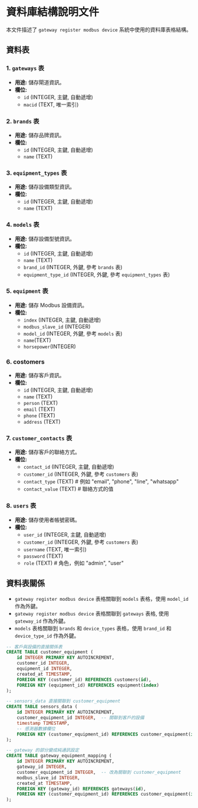 # 資料庫結構說明文件

本文件描述了 `gateway register modbus device` 系統中使用的資料庫表格結構。

## 資料表

### 1. `gateways` 表

*   **用途:** 儲存閘道資訊。
*   **欄位:**
    *   `id` (INTEGER, 主鍵, 自動遞增)
    *   `macid` (TEXT, 唯一索引)

### 2. `brands` 表

*   **用途:** 儲存品牌資訊。
*   **欄位:**
    *   `id` (INTEGER, 主鍵, 自動遞增)
    *   `name` (TEXT)

### 3. `equipment_types` 表

*   **用途:** 儲存設備類型資訊。
*   **欄位:**
    *   `id` (INTEGER, 主鍵, 自動遞增)
    *   `name` (TEXT)

### 4. `models` 表

*   **用途:** 儲存設備型號資訊。
*   **欄位:**
    *   `id` (INTEGER, 主鍵, 自動遞增)
    *   `name` (TEXT)
    *   `brand_id` (INTEGER, 外鍵, 參考 `brands` 表)
    *   `equipment_type_id` (INTEGER, 外鍵, 參考 `equipment_types` 表)

### 5. `equipment` 表

*   **用途:** 儲存 Modbus 設備資訊。
*   **欄位:**
    *   `index` (INTEGER, 主鍵, 自動遞增)
    *   `modbus_slave_id` (INTEGER)
    *   `model_id` (INTEGER, 外鍵, 參考 `models` 表)
    *   `name`(TEXT)
    *   `horsepower`(INTEGER)

### 6. costomers

* **用途:** 儲存客戶資訊。
* **欄位:**
    *   `id` (INTEGER, 主鍵, 自動遞增)
    *   `name` (TEXT)
    *   `person` (TEXT)
    *   `email` (TEXT)
    *   `phone` (TEXT)
    *   `address` (TEXT)

### 7. `customer_contacts` 表

*   **用途:** 儲存客戶的聯絡方式。
*   **欄位:**
    *   `contact_id` (INTEGER, 主鍵, 自動遞增)
    *   `customer_id` (INTEGER, 外鍵, 參考 `customers` 表)
    *   `contact_type` (TEXT)  # 例如 "email", "phone", "line", "whatsapp"
    *   `contact_value` (TEXT)  # 聯絡方式的值

### 8. `users` 表

*   **用途:** 儲存使用者帳號密碼。
*   **欄位:**
    *   `user_id` (INTEGER, 主鍵, 自動遞增)
    *   `customer_id` (INTEGER, 外鍵, 參考 `customers` 表)
    *   `username` (TEXT, 唯一索引)
    *   `password` (TEXT)
    *   `role` (TEXT)  # 角色，例如 "admin", "user"


## 資料表關係

*   `gateway register modbus device` 表格關聯到 `models` 表格，使用 `model_id` 作為外鍵。
*   `gateway register modbus device` 表格關聯到 `gateways` 表格, 使用 `gateway_id` 作為外鍵。
*   `models` 表格關聯到 `brands` 和 `device_types` 表格，使用 `brand_id` 和 `device_type_id` 作為外鍵。

```sql
-- 客戶與設備的直接關係表
CREATE TABLE customer_equipment (
    id INTEGER PRIMARY KEY AUTOINCREMENT,
    customer_id INTEGER,
    equipment_id INTEGER,
    created_at TIMESTAMP,
    FOREIGN KEY (customer_id) REFERENCES customers(id),
    FOREIGN KEY (equipment_id) REFERENCES equipment(index)
);

-- sensors_data 直接關聯到 customer_equipment
CREATE TABLE sensors_data (
    id INTEGER PRIMARY KEY AUTOINCREMENT,
    customer_equipment_id INTEGER,  -- 關聯到客戶的設備
    timestamp TIMESTAMP,
    -- 感測器數據欄位
    FOREIGN KEY (customer_equipment_id) REFERENCES customer_equipment(id)
);

-- gateway 的部分變成純通訊設定
CREATE TABLE gateway_equipment_mapping (
    id INTEGER PRIMARY KEY AUTOINCREMENT,
    gateway_id INTEGER,
    customer_equipment_id INTEGER,  -- 改為關聯到 customer_equipment
    modbus_slave_id INTEGER,
    created_at TIMESTAMP,
    FOREIGN KEY (gateway_id) REFERENCES gateways(id),
    FOREIGN KEY (customer_equipment_id) REFERENCES customer_equipment(id)
);
```